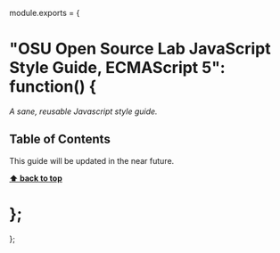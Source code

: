 module.exports = {

# "OSU Open Source Lab JavaScript Style Guide, ECMAScript 5": function() {

*A sane, reusable Javascript style guide.*

## Table of Contents

This guide will be updated in the near future.

**[⬆ back to top](#table-of-contents)**

# };
};
